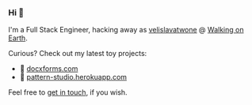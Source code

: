 ### Hi 👋

I'm a Full Stack Engineer, hacking away as [velislavatwone](https://github.com/velislavatwone) @ [Walking on Earth](https://github.com/walkingonearth).

Curious? Check out my latest toy projects:
 - 📄 [docxforms.com](https://docxforms.com)
 - 🎁 [pattern-studio.herokuapp.com](https://pattern-studio.herokuapp.com)

Feel free to [get in touch](mailto:velislav.gerov@gmail.com), if you wish.

<!--
**velislavgerov/velislavgerov** is a ✨ _special_ ✨ repository because its `README.md` (this file) appears on your GitHub profile.

Here are some ideas to get you started:

- 🔭 I’m currently working on ...
- 🌱 I’m currently learning ...
- 👯 I’m looking to collaborate on ...
- 🤔 I’m looking for help with ...
- 💬 Ask me about ...
- 📫 How to reach me: ...
- 😄 Pronouns: ...
- ⚡ Fun fact: ...
-->
